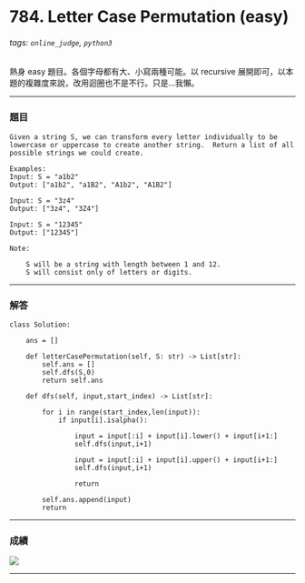 # 784. Letter Case Permutation (easy)
###### tags: `online_judge`, `python3`

熱身 easy 題目。各個字母都有大、小寫兩種可能。以 recursive 展開即可，以本題的複雜度來說，改用迴圈也不是不行。只是...我懶。

---
### 題目
```
Given a string S, we can transform every letter individually to be lowercase or uppercase to create another string.  Return a list of all possible strings we could create.

Examples:
Input: S = "a1b2"
Output: ["a1b2", "a1B2", "A1b2", "A1B2"]

Input: S = "3z4"
Output: ["3z4", "3Z4"]

Input: S = "12345"
Output: ["12345"]

Note:

    S will be a string with length between 1 and 12.
    S will consist only of letters or digits.
```


---
### 解答

```python=
class Solution:
    
    ans = []
    
    def letterCasePermutation(self, S: str) -> List[str]:
        self.ans = []
        self.dfs(S,0)
        return self.ans
        
    def dfs(self, input,start_index) -> List[str]:
        
        for i in range(start_index,len(input)):
            if input[i].isalpha():
                
                input = input[:i] + input[i].lower() + input[i+1:]
                self.dfs(input,i+1)

                input = input[:i] + input[i].upper() + input[i+1:]
                self.dfs(input,i+1)

                return
                
        self.ans.append(input)
        return
```

---
### 成績
![](https://i.imgur.com/lt2sF5n.png)

---
